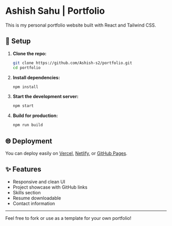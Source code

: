 # Ashish Sahu | Portfolio

This is my personal portfolio website built with React and Tailwind CSS.

## 🚀 Setup

1. **Clone the repo:**
   ```bash
   git clone https://github.com/Ashish-s2/portfolio.git
   cd portfolio
   ```

2. **Install dependencies:**
   ```bash
   npm install
   ```

3. **Start the development server:**
   ```bash
   npm start
   ```

4. **Build for production:**
   ```bash
   npm run build
   ```

## 🌐 Deployment

You can deploy easily on [Vercel](https://vercel.com/), [Netlify](https://netlify.com/), or [GitHub Pages](https://pages.github.com/).

## ✨ Features

- Responsive and clean UI
- Project showcase with GitHub links
- Skills section
- Resume downloadable
- Contact information

---

Feel free to fork or use as a template for your own portfolio!